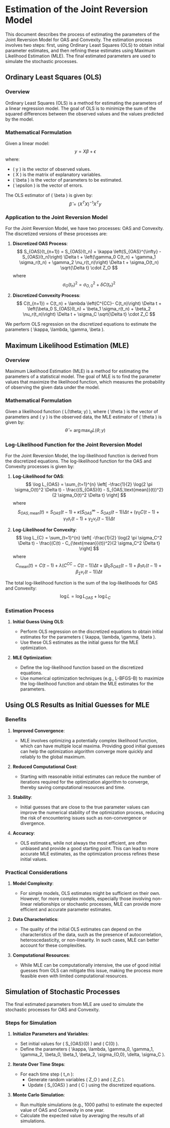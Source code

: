 # Estimation of the Joint Reversion Model

This document describes the process of estimating the parameters of the Joint Reversion Model for OAS and Convexity. The estimation process involves two steps: first, using Ordinary Least Squares (OLS) to obtain initial parameter estimates, and then refining these estimates using Maximum Likelihood Estimation (MLE). The final estimated parameters are used to simulate the stochastic processes.

## Ordinary Least Squares (OLS)

### Overview

Ordinary Least Squares (OLS) is a method for estimating the parameters of a linear regression model. The goal of OLS is to minimize the sum of the squared differences between the observed values and the values predicted by the model.

### Mathematical Formulation

Given a linear model:
$$
y = X\beta + \epsilon
$$
where:
- \( y \) is the vector of observed values.
- \( X \) is the matrix of explanatory variables.
- \( \beta \) is the vector of parameters to be estimated.
- \( \epsilon \) is the vector of errors.

The OLS estimator of \( \beta \) is given by:
$$
\hat{\beta} = (X^TX)^{-1}X^Ty
$$

### Application to the Joint Reversion Model

For the Joint Reversion Model, we have two processes: OAS and Convexity. The discretized versions of these processes are:

1. **Discretized OAS Process**:
   $$
   S_{OAS}(t_{n+1}) = S_{OAS}(t_n) + \kappa \left(S_{OAS}^{\infty} - S_{OAS}(t_n)\right) \Delta t + \left(\gamma_0 C(t_n) + \gamma_1 \sigma_r(t_n) + \gamma_2 \nu_r(t_n)\right) \Delta t + \sigma_O(t_n) \sqrt{\Delta t} \cdot Z_O 
   $$
   where 
   $$
   \sigma_O(t_n)^2 = \sigma_{O,0}^2 + \delta C(t_n)^2
   $$

2. **Discretized Convexity Process**:
   $$
   C(t_{n+1}) = C(t_n) + \lambda \left(C^{CC}- C(t_n)\right) \Delta t + \left(\beta_0 S_{OAS}(t_n) + \beta_1 \sigma_r(t_n) + \beta_2 \nu_r(t_n)\right) \Delta t + \sigma_C \sqrt{\Delta t} \cdot Z_C 
   $$

We perform OLS regression on the discretized equations to estimate the parameters \( \kappa, \lambda, \gamma, \beta \).

## Maximum Likelihood Estimation (MLE)

### Overview

Maximum Likelihood Estimation (MLE) is a method for estimating the parameters of a statistical model. The goal of MLE is to find the parameter values that maximize the likelihood function, which measures the probability of observing the given data under the model.

### Mathematical Formulation

Given a likelihood function \( L(\theta; y) \), where \( \theta \) is the vector of parameters and \( y \) is the observed data, the MLE estimator of \( \theta \) is given by:
$$
\hat{\theta} = \arg\max_{\theta} L(\theta; y)
$$

### Log-Likelihood Function for the Joint Reversion Model

For the Joint Reversion Model, the log-likelihood function is derived from the discretized equations. The log-likelihood function for the OAS and Convexity processes is given by:

1. **Log-Likelihood for OAS**:
   $$
   \log L_{OAS} = \sum_{t=1}^{n} \left[ -\frac{1}{2} \log(2 \pi \sigma_O(t)^2 \Delta t) - \frac{(S_{OAS}(t) - S_{OAS,\text{mean}}(t))^2}{2 \sigma_O(t)^2 \Delta t} \right]
   $$
   where
   $$
   S_{OAS,\text{mean}}(t) = S_{OAS}(t-1) + \kappa (S_{OAS}^{\infty} - S_{OAS}(t-1)) \Delta t + (\gamma_0 C(t-1) + \gamma_1 \sigma_r(t-1) + \gamma_2 \nu_r(t-1)) \Delta t
   $$

2. **Log-Likelihood for Convexity**:
   $$
   \log L_{C} = \sum_{t=1}^{n} \left[ -\frac{1}{2} \log(2 \pi \sigma_C^2 \Delta t) - \frac{(C(t) - C_{\text{mean}}(t))^2}{2 \sigma_C^2 \Delta t} \right]
   $$
   where
   $$
   C_{\text{mean}}(t) = C(t-1) + \lambda (C^{CC} - C(t-1)) \Delta t + (\beta_0 S_{OAS}(t-1) + \beta_1 \sigma_r(t-1) + \beta_2 \nu_r(t-1)) \Delta t
   $$

The total log-likelihood function is the sum of the log-likelihoods for OAS and Convexity:
$$
\log L = \log L_{OAS} + \log L_{C}
$$

### Estimation Process

1. **Initial Guess Using OLS**:
   - Perform OLS regression on the discretized equations to obtain initial estimates for the parameters \( \kappa, \lambda, \gamma, \beta \).
   - Use these OLS estimates as the initial guess for the MLE optimization.

2. **MLE Optimization**:
   - Define the log-likelihood function based on the discretized equations.
   - Use numerical optimization techniques (e.g., L-BFGS-B) to maximize the log-likelihood function and obtain the MLE estimates for the parameters.

## Using OLS Results as Initial Guesses for MLE

### Benefits

1. **Improved Convergence**:
   - MLE involves optimizing a potentially complex likelihood function, which can have multiple local maxima. Providing good initial guesses can help the optimization algorithm converge more quickly and reliably to the global maximum.

2. **Reduced Computational Cost**:
   - Starting with reasonable initial estimates can reduce the number of iterations required for the optimization algorithm to converge, thereby saving computational resources and time.

3. **Stability**:
   - Initial guesses that are close to the true parameter values can improve the numerical stability of the optimization process, reducing the risk of encountering issues such as non-convergence or divergence.

4. **Accuracy**:
   - OLS estimates, while not always the most efficient, are often unbiased and provide a good starting point. This can lead to more accurate MLE estimates, as the optimization process refines these initial values.

### Practical Considerations

1. **Model Complexity**:
   - For simple models, OLS estimates might be sufficient on their own. However, for more complex models, especially those involving non-linear relationships or stochastic processes, MLE can provide more efficient and accurate parameter estimates.

2. **Data Characteristics**:
   - The quality of the initial OLS estimates can depend on the characteristics of the data, such as the presence of autocorrelation, heteroscedasticity, or non-linearity. In such cases, MLE can better account for these complexities.

3. **Computational Resources**:
   - While MLE can be computationally intensive, the use of good initial guesses from OLS can mitigate this issue, making the process more feasible even with limited computational resources.

## Simulation of Stochastic Processes

The final estimated parameters from MLE are used to simulate the stochastic processes for OAS and Convexity. 

### Steps for Simulation

1. **Initialize Parameters and Variables**:
   - Set initial values for \( S_{OAS}(0) \) and \( C(0) \).
   - Define the parameters \( \kappa, \lambda, \gamma_0, \gamma_1, \gamma_2, \beta_0, \beta_1, \beta_2, \sigma_{O,0}, \delta, \sigma_C \).

2. **Iterate Over Time Steps**:
   - For each time step \( t_n \):
     - Generate random variables \( Z_O \) and \( Z_C \).
     - Update \( S_{OAS} \) and \( C \) using the discretized equations.

3. **Monte Carlo Simulation**:
   - Run multiple simulations (e.g., 1000 paths) to estimate the expected value of OAS and Convexity in one year.
   - Calculate the expected value by averaging the results of all simulations.